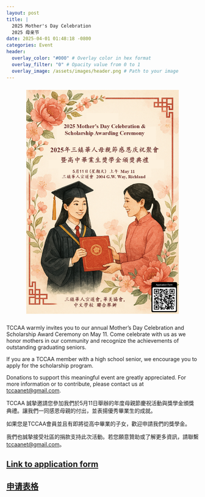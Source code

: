 ```yaml
---
layout: post
title: |
  2025 Mother's Day Celebration
  2025 母亲节
date: 2025-04-01 01:48:18 -0800
categories: Event
header:
  overlay_color: "#000" # Overlay color in hex format
  overlay_filter: "0" # Opacity value from 0 to 1
  overlay_image: /assets/images/header.png # Path to your image
---
```


<div style="text-align: center;">
  <img src="/assets/images/events/2025_Mothers_Day_Flyer.png" alt="Image 1" style="display: inline-block; margin: 10px; width: 400px; height: auto;">
</div>

TCCAA warmly invites you to our annual Mother’s Day Celebration and Scholarship Award Ceremony on May 11. Come celebrate with us as we honor mothers in our community and recognize the achievements of outstanding graduating seniors.

If you are a TCCAA member with a high school senior, we encourage you to apply for the scholarship program.

Donations to support this meaningful event are greatly appreciated. For more information or to contribute, please contact us at tccaanet@gmail.com.

TCCAA 誠摯邀請您參加我們於5月11日舉辦的年度母親節慶祝活動與獎學金頒獎典禮。讓我們一同感恩母親的付出，並表揚優秀畢業生的成就。

如果您是TCCAA會員並且有即將從高中畢業的子女，歡迎申請我們的獎學金。

我們也誠摯接受社區的捐款支持此次活動。若您願意贊助或了解更多資訊，請聯繫 tccaanet@gmail.com。

## [Link to application form](https://docs.google.com/document/d/1wSg--Eg2iD4X2hBf9STwpzvaAMkwMKca/edit?usp=drive_link&ouid=110858536026234943632&rtpof=true&sd=true)

## [申请表格](https://docs.google.com/document/d/1wSg--Eg2iD4X2hBf9STwpzvaAMkwMKca/edit?usp=drive_link&ouid=110858536026234943632&rtpof=true&sd=true)


